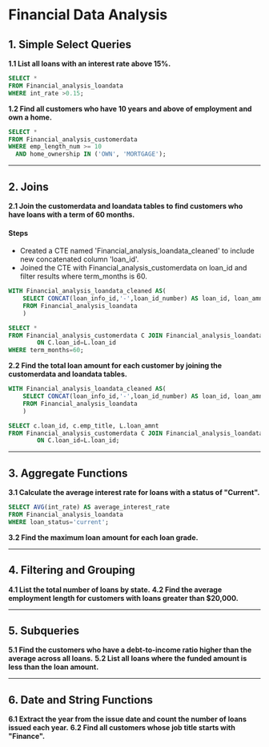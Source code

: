 
# Financial Data Analysis

## 1. Simple Select Queries

**1.1 List all loans with an interest rate above 15%.**

```sql
SELECT * 
FROM Financial_analysis_loandata
WHERE int_rate >0.15;
```
**1.2 Find all customers who have 10 years and above of employment and own a home.**
```sql
SELECT *
FROM Financial_analysis_customerdata
WHERE emp_length_num >= 10
  AND home_ownership IN ('OWN', 'MORTGAGE');
```
***

## 2. Joins

**2.1 Join the customerdata and loandata tables to find customers who have loans with a term of 60 months.**
#### Steps
- Created a CTE named 'Financial_analysis_loandata_cleaned' to include new concatenated column 'loan_id'.
- Joined the CTE with Financial_analysis_customerdata on loan_id and filter results where term_months is 60.
  
```sql
WITH Financial_analysis_loandata_cleaned AS(
	SELECT CONCAT(loan_info_id,'-',loan_id_number) AS loan_id, loan_amnt, funded_amnt, term_months, int_rate, installment, annual_inc, monthly_inc, minc_to_minst, verification_status, issue_date, loan_status, dti, delinq_2yrs
	FROM Financial_analysis_loandata
	)

SELECT *
FROM Financial_analysis_customerdata C JOIN Financial_analysis_loandata_cleaned L
		ON C.loan_id=L.loan_id
WHERE term_months=60;
```
**2.2 Find the total loan amount for each customer by joining the customerdata and loandata tables.**
```sql
WITH Financial_analysis_loandata_cleaned AS(
	SELECT CONCAT(loan_info_id,'-',loan_id_number) AS loan_id, loan_amnt, funded_amnt, term_months, int_rate, installment, annual_inc, monthly_inc, minc_to_minst, verification_status, issue_date, loan_status, dti, delinq_2yrs
	FROM Financial_analysis_loandata
	)

SELECT c.loan_id, c.emp_title, L.loan_amnt
FROM Financial_analysis_customerdata C JOIN Financial_analysis_loandata_cleaned L
		ON C.loan_id=L.loan_id;
```
***

## 3. Aggregate Functions

**3.1 Calculate the average interest rate for loans with a status of "Current".**
```sql
SELECT AVG(int_rate) AS average_interest_rate
FROM Financial_analysis_loandata
WHERE loan_status='current';
```
**3.2 Find the maximum loan amount for each loan grade.**
***

## 4. Filtering and Grouping

**4.1 List the total number of loans by state.**
**4.2 Find the average employment length for customers with loans greater than $20,000.**
***

## 5. Subqueries

**5.1 Find the customers who have a debt-to-income ratio higher than the average across all loans.**
**5.2 List all loans where the funded amount is less than the loan amount.**
***

## 6. Date and String Functions

**6.1 Extract the year from the issue date and count the number of loans issued each year.**
**6.2 Find all customers whose job title starts with "Finance".**

